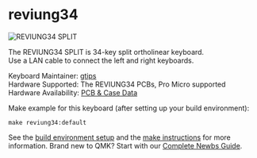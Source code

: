 # reviung34

![REVIUNG34 SPLIT](https://github.com/gtips/reviung/blob/master/reviung34split/image/REVIUNG34.jpg)  

The REVIUNG34 SPLIT is 34-key split ortholinear keyboard.  
Use a LAN cable to connect the left and right keyboards.

Keyboard Maintainer: [gtips](https://github.com/gtips)  
Hardware Supported: The REVIUNG34 PCBs, Pro Micro supported  
Hardware Availability: [PCB & Case Data](https://github.com/gtips/reviung)  

Make example for this keyboard (after setting up your build environment):

    make reviung34:default

See the [build environment setup](https://docs.qmk.fm/#/getting_started_build_tools) and the [make instructions](https://docs.qmk.fm/#/getting_started_make_guide) for more information. Brand new to QMK? Start with our [Complete Newbs Guide](https://docs.qmk.fm/#/newbs).
